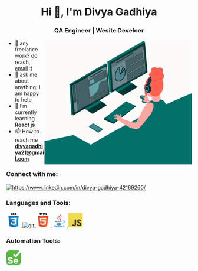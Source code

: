<h1 align="center">Hi 👋, I'm Divya Gadhiya</h1>
<h3 align="center"> QA Engineer | Wesite Develoer </h3>
<img align="right" alt="Coding" width="400"src="https://github.com/divyagadhiya21/divyagadhiya21/blob/main/anna-havrylyukh-.gif">


- 💼 any freelance work? do reach, [email](mailto:divyagadhiya21@gmail.com) :)
- 💬 ask me about anything; I am happy to help
- 🌱 I’m currently learning **React js**
- 📫 How to reach me **divyagadhiya21@gmail.com**

<h3 align="left">Connect with me:</h3>
<p>
<a href="https://www.linkedin.com/in/divya-gadhiya-42169260/" target="blank"><img align="center" src="https://raw.githubusercontent.com/rahuldkjain/github-profile-readme-generator/master/src/images/icons/Social/linked-in-alt.svg" alt="https://www.linkedin.com/in/divya-gadhiya-42169260/" height="30" width="40" /></a>
</p>

<h3 align="left">Languages and Tools:</h3>
<p align="left">
<a href="https://www.w3schools.com/css/" target="_blank" rel="noreferrer"> <img src="https://raw.githubusercontent.com/devicons/devicon/master/icons/css3/css3-original-wordmark.svg" alt="css3" width="40" height="40"/> </a> 
<a href="https://git-scm.com/" target="_blank" rel="noreferrer"> <img src="https://www.vectorlogo.zone/logos/git-scm/git-scm-icon.svg" alt="git" width="40" height="40"/> </a> 
<a href="https://www.w3.org/html/" target="_blank" rel="noreferrer"> <img src="https://raw.githubusercontent.com/devicons/devicon/master/icons/html5/html5-original-wordmark.svg" alt="html5" width="40" height="40"/> </a> 
<a href="https://www.java.com" target="_blank" rel="noreferrer"> <img src="https://raw.githubusercontent.com/devicons/devicon/master/icons/java/java-original.svg" alt="java" width="40" height="40"/> </a> 
<a href="https://developer.mozilla.org/en-US/docs/Web/JavaScript" target="_blank" rel="noreferrer"> <img src="https://raw.githubusercontent.com/devicons/devicon/master/icons/javascript/javascript-original.svg" alt="javascript" width="40" height="40"/> </a> </p>

<h3 align="left">Automation Tools:</h3>
<p align="left">
<a href="https://www.guru99.com/selenium-tutorial.html" target="_blank" rel="noreferrer"> <img src="https://github.com/tandpfun/skill-icons/blob/main/icons/Selenium.svg" alt="css3" width="40" height="40"/> </a> 
</p>

